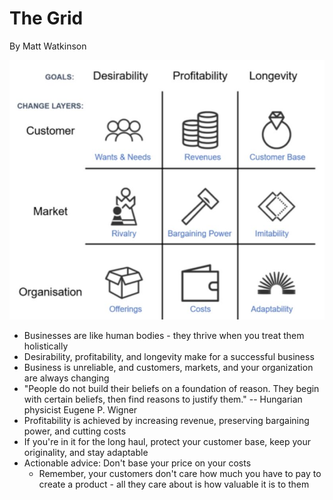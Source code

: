 # The Grid

By Matt Watkinson

![image](../media/Ideas-Startups-Ideas-SAAS-image2.jpg)

- Businesses are like human bodies - they thrive when you treat them holistically
- Desirability, profitability, and longevity make for a successful business
- Business is unreliable, and customers, markets, and your organization are always changing
- "People do not build their beliefs on a foundation of reason. They begin with certain beliefs, then find reasons to justify them." -- Hungarian physicist Eugene P. Wigner
- Profitability is achieved by increasing revenue, preserving bargaining power, and cutting costs
- If you're in it for the long haul, protect your customer base, keep your originality, and stay adaptable
- Actionable advice: Don't base your price on your costs
    - Remember, your customers don't care how much you have to pay to create a product - all they care about is how valuable it is to them
